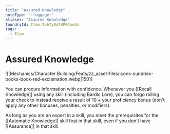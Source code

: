 ```yaml
---
title: "Assured Knowledge"
noteType: ":luggage:"
aliases: "Assured Knowledge"
foundryId: Item.TohTy0d4KP0Qau4m
tags:
  - Item
---
```


# Assured Knowledge
![[Mechanics/Character Building/Feats/zz_asset-files/icons-sundries-books-book-red-exclamation.webp|150]]

You can procure information with confidence. Whenever you [[Recall Knowledge]] using any skill (including Bardic Lore), you can forgo rolling your check to instead receive a result of 10 + your proficiency bonus (don't apply any other bonuses, penalties, or modifiers).

As long as you are an expert in a skill, you meet the prerequisites for the [[Automatic Knowledge]] skill feat in that skill, even if you don't have [[Assurance]] in that skill.
